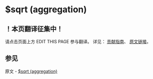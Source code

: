 # $sqrt (aggregation)

## ！本页翻译征集中！

请点击页面上方 EDIT THIS PAGE 参与翻译。
详见：
[贡献指南]( https://github.com/JinMuInfo/MongoDB-Manual-zh/blob/master/CONTRIBUTING.md )、
[原文链接](  https://docs.mongodb.com/manual/reference/operator/aggregation/sqrt/  )。
## 参见

原文 - [$sqrt (aggregation)]( https://docs.mongodb.com/manual/reference/operator/aggregation/sqrt/ )

